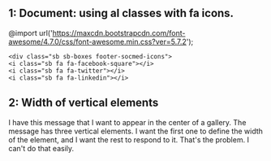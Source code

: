 ## 1: Document: using al classes with fa icons.

@import url('https://maxcdn.bootstrapcdn.com/font-awesome/4.7.0/css/font-awesome.min.css?ver=5.7.2');
     
    <div class="sb sb-boxes footer-socmed-icons">
    <i class="sb fa fa-facebook-square"></i>
    <i class="sb fa fa-twitter"></i>
    <i class="sb fa fa-linkedin"></i>
</div>



## 2: Width of vertical elements
I have this message that I want to appear in the center of a gallery. The message has three vertical elements. 
I want the first one to define the width of the element, and I want the rest to respond to it. That's the problem. I can't do that easily.

<template>
  <div class="sb sb-spread sb-boxes sb-content-center">
    <div class="sb sb-boxes sb-greedy-1" style="width:400px;">
      <div class="sb sb-explicit" style="width:12px; background:#0C7797"></div>
      <div class="sb sb-greedy sb-vertical" style="background:rgba(255, 255, 255, 0.5);">
        <div class="sb" style="white-space:nowrap;">I want this one to define the width of the message</div>
        <h1 class="sb">HEY This is longer text whats going on here</h1>
        <div class="sb">Testing ABC</div>
      </div>
    </div>
  </div>
</template>


